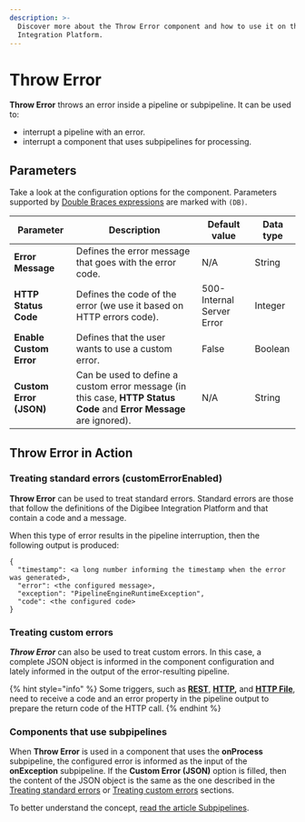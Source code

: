 ```yaml
---
description: >-
  Discover more about the Throw Error component and how to use it on the Digibee
  Integration Platform.
---
```


# Throw Error

**Throw Error** throws an error inside a pipeline or subpipeline. It can be used to:

* interrupt a pipeline with an error.
* interrupt a component that uses subpipelines for processing.

## Parameters

Take a look at the configuration options for the component. Parameters supported by [Double Braces expressions](https://docs.digibee.com/documentation/build/double-braces) are marked with `(DB)`.

<table data-full-width="true"><thead><tr><th>Parameter</th><th>Description</th><th>Default value</th><th>Data type</th></tr></thead><tbody><tr><td><strong>Error Message</strong></td><td>Defines the error message that goes with the error code.</td><td>N/A</td><td>String</td></tr><tr><td><strong>HTTP Status Code</strong></td><td>Defines the code of the error (we use it based on HTTP errors code).</td><td>500-Internal Server Error</td><td>Integer</td></tr><tr><td><strong>Enable Custom Error</strong></td><td>Defines that the user wants to use a custom error.</td><td>False</td><td>Boolean</td></tr><tr><td><strong>Custom Error (JSON)</strong></td><td>Can be used to define a custom error message (in this case, <strong>HTTP Status Code</strong> and <strong>Error Message</strong> are ignored).</td><td>N/A</td><td>String</td></tr></tbody></table>

## Throw Error in Action <a href="#throw-error-in-action" id="throw-error-in-action"></a>

### Treating standard errors (customErrorEnabled) <a href="#treating-standard-errors-customerrorenabled" id="treating-standard-errors-customerrorenabled"></a>

**Throw Error** can be used to treat standard errors. Standard errors are those that follow the definitions of the Digibee Integration Platform and that contain a code and a message.

When this type of error results in the pipeline interruption, then the following output is produced:

```
{
  "timestamp": <a long number informing the timestamp when the error was generated>,
  "error": <the configured message>,
  "exception": "PipelineEngineRuntimeException",
  "code": <the configured code>
}
```

### Treating custom errors <a href="#treating-custom-errors" id="treating-custom-errors"></a>

_**Throw Error**_ can also be used to treat custom errors. In this case, a complete JSON object is informed in the component configuration and lately informed in the output of the error-resulting pipeline.

{% hint style="info" %}
Some triggers, such as [**REST**](../triggers/rest-trigger.md), [**HTTP**](../triggers/http-trigger.md)**,** and [**HTTP File**](../triggers/http-file-trigger/), need to receive a code and an error property in the pipeline output to prepare the return code of the HTTP call.
{% endhint %}

### Components that use subpipelines <a href="#components-that-use-subpipelines" id="components-that-use-subpipelines"></a>

When **Throw Error** is used in a component that uses the **onProcess** subpipeline, the configured error is informed as the input of the **onException** subpipeline. If the **Custom Error (JSON)** option is filled, then the content of the JSON object is the same as the one described in the [Treating standard errors](throw-error.md#treating-standard-errors-customerrorenabled) or [Treating custom errors](throw-error.md#treating-custom-errors) sections.

To better understand the concept, [read the article Subpipelines](https://docs.digibee.com/documentation/build/pipelines/subpipelines).
